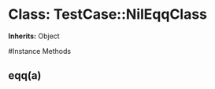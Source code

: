 # Class: TestCase::NilEqqClass
**Inherits:** Object
    




#Instance Methods
## eqq(a) [](#method-i-eqq)

